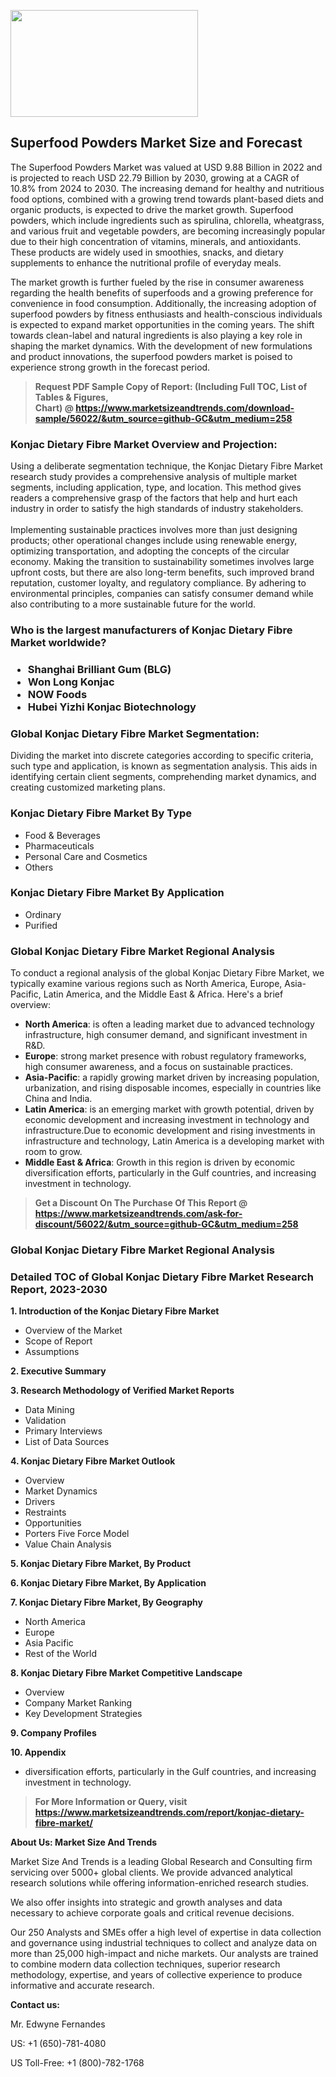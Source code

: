 <p><img class="alignnone size-medium wp-image-20088" src="https://ffe5etoiles.com/wp-content/uploads/2024/12/MST1-300x171.png" alt="" width="300" height="171" /></p><h2>Superfood Powders Market Size and Forecast</h2><p>The Superfood Powders Market was valued at USD 9.88 Billion in 2022 and is projected to reach USD 22.79 Billion by 2030, growing at a CAGR of 10.8% from 2024 to 2030. The increasing demand for healthy and nutritious food options, combined with a growing trend towards plant-based diets and organic products, is expected to drive the market growth. Superfood powders, which include ingredients such as spirulina, chlorella, wheatgrass, and various fruit and vegetable powders, are becoming increasingly popular due to their high concentration of vitamins, minerals, and antioxidants. These products are widely used in smoothies, snacks, and dietary supplements to enhance the nutritional profile of everyday meals.</p><p>The market growth is further fueled by the rise in consumer awareness regarding the health benefits of superfoods and a growing preference for convenience in food consumption. Additionally, the increasing adoption of superfood powders by fitness enthusiasts and health-conscious individuals is expected to expand market opportunities in the coming years. The shift towards clean-label and natural ingredients is also playing a key role in shaping the market dynamics. With the development of new formulations and product innovations, the superfood powders market is poised to experience strong growth in the forecast period.</p></p><blockquote id="" class=""><strong>Request PDF Sample Copy of Report: (Including Full TOC, List of Tables &amp; Figures, Chart)&nbsp;@&nbsp;<strong><a href="https://www.marketsizeandtrends.com/download-sample/56022/&utm_source=github-GC&utm_medium=258" target="_blank">https://www.marketsizeandtrends.com/download-sample/56022/&utm_source=github-GC&utm_medium=258</a></strong></strong></blockquote><h3 id="" class="">Konjac Dietary Fibre Market&nbsp;Overview and Projection:</h3><p id="" class="">Using a deliberate segmentation technique, the Konjac Dietary Fibre Market research study provides a comprehensive analysis of multiple market segments, including application, type, and location. This method gives readers a comprehensive grasp of the factors that help and hurt each industry in order to satisfy the high standards of industry stakeholders. <br /> <br />Implementing sustainable practices involves more than just designing products; other operational changes include using renewable energy, optimizing transportation, and adopting the concepts of the circular economy. Making the transition to sustainability sometimes involves large upfront costs, but there are also long-term benefits, such improved brand reputation, customer loyalty, and regulatory compliance. By adhering to environmental principles, companies can satisfy consumer demand while also contributing to a more sustainable future for the world.</p><h3 id="" class="">Who is the largest manufacturers of&nbsp;Konjac Dietary Fibre Market worldwide?</h3><h3 class=""><p><ul><li>Shanghai Brilliant Gum (BLG) </li><li> Won Long Konjac </li><li> NOW Foods </li><li> Hubei Yizhi Konjac Biotechnology</li></ul></p></h3><h3 id="" class="">Global&nbsp;Konjac Dietary Fibre Market Segmentation:</h3><p id="" class="">Dividing the market into discrete categories according to specific criteria, such type and application, is known as segmentation analysis. This aids in identifying certain client segments, comprehending market dynamics, and creating customized marketing plans.</p><h3 id="" class="">Konjac Dietary Fibre Market&nbsp;By Type</h3><p><p><ul><li>Food & Beverages</li><li> Pharmaceuticals</li><li> Personal Care and Cosmetics</li><li> Others</p></li></ul></p></p><h3 id="" class="">Konjac Dietary Fibre Market&nbsp;By Application</h3><p class=""><p><ul><li>Ordinary</li><li> Purified</li></ul></p></p><h3 id="" class="">Global Konjac Dietary Fibre Market Regional Analysis</h3><p id="" class="">To conduct a regional analysis of the global Konjac Dietary Fibre Market, we typically examine various regions such as North America, Europe, Asia-Pacific, Latin America, and the Middle East &amp; Africa. Here's a brief overview:</p><ul><li><strong>North America</strong>: is often a leading market due to advanced technology infrastructure, high consumer demand, and significant investment in R&amp;D.</li><li><strong>Europe</strong>: strong market presence with robust regulatory frameworks, high consumer awareness, and a focus on sustainable practices.</li><li><strong>Asia-Pacific</strong>: a rapidly growing market driven by increasing population, urbanization, and rising disposable incomes, especially in countries like China and India.</li><li><strong>Latin America</strong>: is an emerging market with growth potential, driven by economic development and increasing investment in technology and infrastructure.Due to economic development and rising investments in infrastructure and technology, Latin America is a developing market with room to grow.</li><li><strong>Middle East &amp; Africa</strong>: Growth in this region is driven by economic diversification efforts, particularly in the Gulf countries, and increasing investment in technology.</li></ul><blockquote id="" class=""><strong>Get a Discount On The Purchase Of This Report @ <strong><a href="https://www.marketsizeandtrends.com/ask-for-discount/56022/&utm_source=github-GC&utm_medium=258" target="_blank">https://www.marketsizeandtrends.com/ask-for-discount/56022/&utm_source=github-GC&utm_medium=258</a></strong></strong></blockquote><h3 id="" class="">Global Konjac Dietary Fibre Market Regional Analysis</h3><h3 id="" class="">Detailed TOC of Global Konjac Dietary Fibre Market Research Report, 2023-2030</h3><p id="" class=""><strong>1. Introduction of the Konjac Dietary Fibre Market</strong></p><ul><li>Overview of the Market</li><li>Scope of Report</li><li>Assumptions</li></ul><p id="" class=""><strong>2. Executive Summary</strong></p><p id="" class=""><strong>3. Research Methodology of Verified Market Reports</strong></p><ul><li>Data Mining</li><li>Validation</li><li>Primary Interviews</li><li>List of Data Sources</li></ul><p id="" class=""><strong>4. Konjac Dietary Fibre Market Outlook</strong></p><ul><li>Overview</li><li>Market Dynamics</li><li>Drivers</li><li>Restraints</li><li>Opportunities</li><li>Porters Five Force Model</li><li>Value Chain Analysis</li></ul><p id="" class=""><strong>5. Konjac Dietary Fibre Market, By Product</strong></p><p id="" class=""><strong>6. Konjac Dietary Fibre Market, By Application</strong></p><p id="" class=""><strong>7. Konjac Dietary Fibre Market, By Geography</strong></p><ul><li>North America</li><li>Europe</li><li>Asia Pacific</li><li>Rest of the World</li></ul><p id="" class=""><strong>8. Konjac Dietary Fibre Market Competitive Landscape</strong></p><ul><li>Overview</li><li>Company Market Ranking</li><li>Key Development Strategies</li></ul><p id="" class=""><strong>9. Company Profiles</strong></p><p id="" class=""><strong>10. Appendix</strong></p><ul><li>diversification efforts, particularly in the Gulf countries, and increasing investment in technology.</li></ul><blockquote id="" class=""><strong>For More Information or Query, visit <strong><strong><a href="https://www.marketsizeandtrends.com/report/konjac-dietary-fibre-market/" target="_blank">https://www.marketsizeandtrends.com/report/konjac-dietary-fibre-market/</a></strong></strong></strong></blockquote><p id="" class=""><strong>About Us: Market Size And Trends</strong></p><p id="" class="">Market Size And Trends is a leading Global Research and Consulting firm servicing over 5000+ global clients. We provide advanced analytical research solutions while offering information-enriched research studies.</p><p id="" class="">We also offer insights into strategic and growth analyses and data necessary to achieve corporate goals and critical revenue decisions.</p><p id="" class="">Our 250 Analysts and SMEs offer a high level of expertise in data collection and governance using industrial techniques to collect and analyze data on more than 25,000 high-impact and niche markets. Our analysts are trained to combine modern data collection techniques, superior research methodology, expertise, and years of collective experience to produce informative and accurate research.</p><p id="" class=""><strong>Contact us:</strong></p><p id="" class="">Mr. Edwyne Fernandes</p><p id="" class="">US: +1 (650)-781-4080</p><p id="" class="">US Toll-Free: +1 (800)-782-1768</p>
